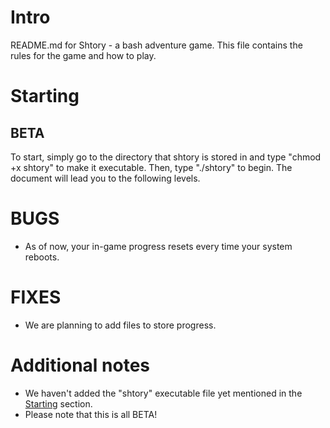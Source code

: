 # Intro
README.md for Shtory - a bash adventure game.
This file contains the rules for the game and how to play.

# Starting
## BETA
To start, simply go to the directory that shtory is stored in and type "chmod +x shtory" to make it executable.
Then, type "./shtory" to begin. The document will lead you to the following levels. 

# BUGS
- As of now, your in-game progress resets every time your system reboots. 

# FIXES
- We are planning to add files to store progress.

# Additional notes
- We haven't added the "shtory" executable file yet mentioned in the [Starting](https://github.com/HabibKhan1/Shtory/blob/main/README.md#starting) section. 
- Please note that this is all BETA!
